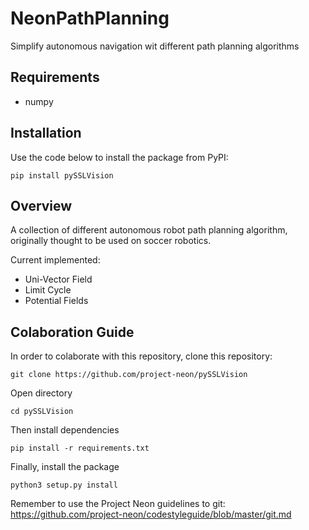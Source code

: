 # NeonPathPlanning
Simplify autonomous navigation wit different path planning algorithms


## Requirements
- numpy


## Installation
Use the code below to install the package from PyPI:

`pip install pySSLVision`


## Overview
A collection of different autonomous robot path planning algorithm, originally thought to be used on soccer robotics.

Current implemented:
* Uni-Vector Field
* Limit Cycle
* Potential Fields

## Colaboration Guide
In order to colaborate with this repository, clone this repository:

`git clone https://github.com/project-neon/pySSLVision`

Open directory

`cd pySSLVision`

Then install dependencies

`pip install -r requirements.txt`

Finally, install the package

`python3 setup.py install`


Remember to use the Project Neon guidelines to git:
https://github.com/project-neon/codestyleguide/blob/master/git.md